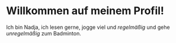 # Willkommen auf meinem Profil!

Ich bin Nadja, ich lesen gerne, jogge viel und *regelmäßig* und gehe *unregelmäßig* zum Badminton.


